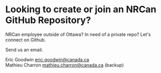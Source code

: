 # Looking to create or join an NRCan GitHub Repository?

NRCan employee outside of Ottawa? In need of a private repo? Let's connect on Github.

Send us an email.

Eric Goodwin <eric.goodwin@canada.ca><br>
Mathieu Charron <mathieu.charron@canada.ca> (backup)
